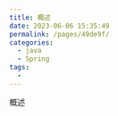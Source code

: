 ```yaml
---
title: 概述
date: 2023-06-06 15:35:49
permalink: /pages/49de9f/
categories:
  - java
  - Spring
tags:
  - 
---
```

概述